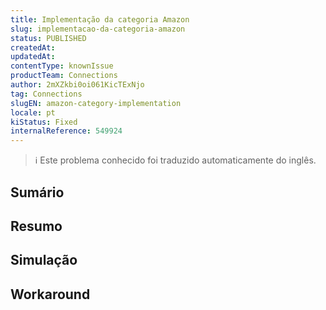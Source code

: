 ```yaml
---
title: Implementação da categoria Amazon
slug: implementacao-da-categoria-amazon
status: PUBLISHED
createdAt: 
updatedAt: 
contentType: knownIssue
productTeam: Connections
author: 2mXZkbi0oi061KicTExNjo
tag: Connections
slugEN: amazon-category-implementation
locale: pt
kiStatus: Fixed
internalReference: 549924
---
```


>ℹ️ Este problema conhecido foi traduzido automaticamente do inglês.

## Sumário

## **Resumo**
## Simulação


## Workaround

